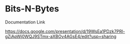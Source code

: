 # Bits-N-Bytes

Documentation Link

https://docs.google.com/presentation/d/19WsEa1PDzk7PRl-gZiApWj0WQJ9STmx-aXBOv4AGsE4/edit?usp=sharing
